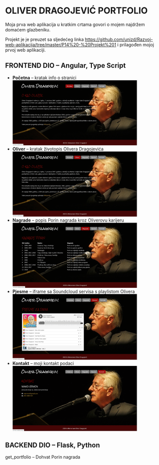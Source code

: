 <h1>OLIVER DRAGOJEVIĆ PORTFOLIO</h1>

Moja prva web aplikacija u kratkim crtama govori o mojem najdržem domaćem glazbeniku.

Projekt je je preuzet sa sljedećeg linka https://github.com/unizd/Razvoj-web-aplikacija/tree/master/P14%20-%20Projekt%201 i prilagođen mojoj prvoj web aplikaciji.


<h2>FRONTEND DIO – Angular, Type Script</h2>

<ul>
  <li><strong>Početna</strong> – kratak info o stranici</li>
  <img src="/screenshoots/home.gif" width="400px"</img>  
  <li><strong>Oliver</strong> – kratak životopis Olivera Dragojevića</li>
  <img src="/screenshoots/oliver.gif" width="400px"</img> 
  <li><strong>Nagrade</strong> – popis Porin nagrada kroz Oliverovu karijeru</li>
  <img src="/screenshoots/nagrade.gif" width="400px"</img> 
  <li><strong>Pjesme</strong> – iframe sa Soundcloud servisa s playlistom Olivera</li>
  <img src="/screenshoots/pjesme.gif" width="400px"</img> 
  <li><strong>Kontakt</strong> – moji kontakt podaci</li>
  <img src="/screenshoots/kontakt.gif" width="400px"</img> 
</ul>

<h2>BACKEND DIO – Flask, Python</h2>

get_portfolio – Dohvat Porin nagrada
